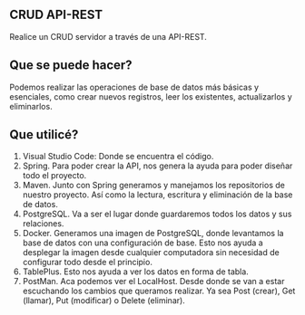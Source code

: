 ## CRUD API-REST

Realice un CRUD servidor a través de una API-REST.

## Que se puede hacer?
Podemos realizar las operaciones de base de datos más básicas y esenciales, como crear nuevos registros, leer los existentes, actualizarlos y eliminarlos.

## Que utilicé?

1. Visual Studio Code: 
Donde se encuentra el código.
2. Spring.
Para poder crear la API, nos genera la ayuda para poder diseñar todo el proyecto.
3. Maven.
Junto con Spring generamos y manejamos los repositorios de nuestro proyecto. Así como la lectura, escritura y eliminación de la base de datos.
4. PostgreSQL.
Va a ser el lugar donde guardaremos todos los datos y sus relaciones.
5. Docker.
Generamos una imagen de PostgreSQL, donde levantamos la base de datos con una configuración de base. Esto nos ayuda a desplegar la imagen desde cualquier computadora sin necesidad de configurar todo desde el principio.
6. TablePlus.
Esto nos ayuda a ver los datos en forma de tabla.
7. PostMan.
Aca podemos ver el LocalHost. Desde donde se van a estar escuchando los cambios que queramos realizar. Ya sea Post (crear), Get (llamar), Put (modificar) o Delete (eliminar).
